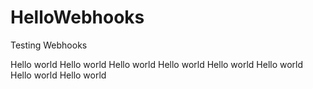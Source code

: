 # HelloWebhooks
Testing Webhooks

Hello world
Hello world
Hello world
Hello world
Hello world
Hello world
Hello world
Hello world
